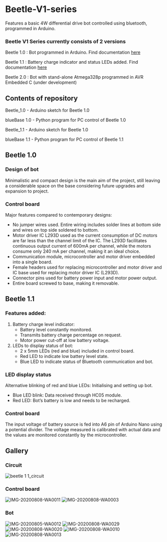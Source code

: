 # Beetle-V1-series
Features a basic 4W differential drive bot controlled using bluetooth, programmed in Arduino.

### Beetle V1 Series currently consists of 2 versions

Beetle 1.0 : Bot programmed in Arduino. Find documentation [here](https://drive.google.com/file/d/1H8mcwFhFoOXd1WlOg6coQMSA7BYLAQFO/view?usp=sharing)

Beetle 1.1 : Battery charge indicator and status LEDs added. Find documentation [here](https://drive.google.com/file/d/1WrD1UES0iQiyWsx6fhYPGwo6KrXmscAf/view?usp=sharing)

Beetle 2.0 : Bot with stand-alone Atmega328p programmed in AVR Embedded C (under development)

## Contents of repository
Beetle_1.0 - Arduino sketch for Beetle 1.0

blueBase 1.0 - Python program for PC control of Beetle 1.0 

Beetle_1.1 - Arduino sketch for Beetle 1.0

blueBase 1.1 - Python program for PC control of Beetle 1.1

## Beetle 1.0
### Design of bot
Minimalistic and compact design is the main aim of the project, still leaving a considerable space on the base considering future upgrades and expansion to project.

### Control board
Major features compared to contemporary designs:
- No jumper wires used. Entire wiring includes solder lines at bottom side and wires on top side soldered to bottom.
- Motor driver IC L293D used as the current consumption of DC motors are far less than the channel limit of the IC. The L293D facilitates continuous output current of 600mA per channel, while the motors consume only 240 mA per channel, making it an ideal choice.
- Communication module, microcontroller and motor driver embedded into a single board.
- Female headers used for replacing microcontroller and motor driver and IC base used for replacing motor driver IC (L293D).
- Connector pins used for battery power input and motor power output.
- Entire board screwed to base, making it removable.
## Beetle 1.1
### Features added:
1. Battery charge level indicator:
    - Battery level constantly monitored.
    - Transmits battery charge percentage on request.
    - Motor power cut-off at low battery voltage.
2. LEDs to display status of bot:
    - 2 x 5mm LEDs (red and blue) included in control board.
    - Red LED to indicate low battery level state.
    - Blue LED to indicate status of Bluetooth communication and bot.

### LED display status
Alternative blinking of red and blue LEDs: Initialising and setting up bot.
- Blue LED blink: Data received through HC05 module.
- Red LED: Bot’s battery is low and needs to be recharged.
### Control board
The input voltage of battery source is fed into A6 pin of Arduino Nano using a potential divider. The voltage measured is calibrated with actual data and the values are monitored constantly by the microcontroller.

## Gallery
### Circuit
![beetle 1 1_circuit](https://user-images.githubusercontent.com/63254914/119235326-91ed7180-bb4f-11eb-91d3-51cc30a711ac.jpg)

### Control board
![IMG-20200808-WA0011](https://user-images.githubusercontent.com/63254914/119235276-4f2b9980-bb4f-11eb-8984-75aa6eb50ea0.jpg)
![IMG-20200808-WA0003](https://user-images.githubusercontent.com/63254914/119235278-50f55d00-bb4f-11eb-9cfb-6d65745d95fa.jpg)

### Bot
![IMG-20200805-WA0012](https://user-images.githubusercontent.com/63254914/119235283-5a7ec500-bb4f-11eb-9b87-facc5c7fdf6c.jpeg)
![IMG-20200808-WA0029](https://user-images.githubusercontent.com/63254914/119235291-65395a00-bb4f-11eb-91e0-9f5b39a0d5e4.jpg)
![IMG-20200808-WA0020](https://user-images.githubusercontent.com/63254914/119235293-679bb400-bb4f-11eb-8ad5-d7ce69c0dbd7.jpg)
![IMG-20200808-WA0010](https://user-images.githubusercontent.com/63254914/119235300-6ec2c200-bb4f-11eb-9255-7adc4f5e693a.jpg)
![IMG-20200808-WA0013](https://user-images.githubusercontent.com/63254914/119235373-daa52a80-bb4f-11eb-9140-9453e87e79a2.jpg)

